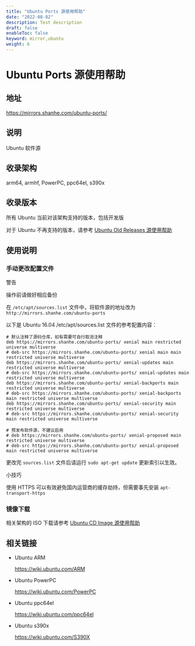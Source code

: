 ```yaml
---
title: "Ubuntu Ports 源使用帮助"
date: "2022-08-02"
description: Test description
draft: false
enableToc: false
keyword: mirror,ubuntu
weight: 6
---
```


# Ubuntu Ports 源使用帮助

## 地址

https://mirrors.shanhe.com/ubuntu-ports/

## 说明

Ubuntu 软件源

## 收录架构

arm64, armhf, PowerPC, ppc64el, s390x

## 收录版本

所有 Ubuntu 当前对该架构支持的版本，包括开发版

对于 Ubuntu 不再支持的版本，请参考 [Ubuntu Old Releases 源使用帮助](http://mirrors.shanhe.com/manual/mirrors/Ubuntu-old-releases)

## 使用说明

### 手动更改配置文件

警告

操作前请做好相应备份

在 `/etc/apt/sources.list` 文件中，将软件源的地址改为 `http://mirrors.shanhe.com/ubuntu-ports`

以下是 Ubuntu 16.04 /etc/apt/sources.list 文件的参考配置内容：

```
# 默认注释了源码仓库，如有需要可自行取消注释
deb https://mirrors.shanhe.com/ubuntu-ports/ xenial main restricted universe multiverse
# deb-src https://mirrors.shanhe.com/ubuntu-ports/ xenial main main restricted universe multiverse
deb https://mirrors.shanhe.com/ubuntu-ports/ xenial-updates main restricted universe multiverse
# deb-src https://mirrors.shanhe.com/ubuntu-ports/ xenial-updates main restricted universe multiverse
deb https://mirrors.shanhe.com/ubuntu-ports/ xenial-backports main restricted universe multiverse
# deb-src https://mirrors.shanhe.com/ubuntu-ports/ xenial-backports main restricted universe multiverse
deb https://mirrors.shanhe.com/ubuntu-ports/ xenial-security main restricted universe multiverse
# deb-src https://mirrors.shanhe.com/ubuntu-ports/ xenial-security main restricted universe multiverse

# 预发布软件源，不建议启用
# deb https://mirrors.shanhe.com/ubuntu-ports/ xenial-proposed main restricted universe multiverse
# deb-src https://mirrors.shanhe.com/ubuntu-ports/ xenial-proposed main restricted universe multiverse
```

更改完 `sources.list` 文件后请运行 `sudo apt-get update` 更新索引以生效。

小技巧

使用 HTTPS 可以有效避免国内运营商的缓存劫持，但需要事先安装 `apt-transport-https`

### 镜像下载

相关架构的 ISO 下载请参考 [Ubuntu CD Image 源使用帮助](http://mirrors.shanhe.com/help/ubuntu-cdimage.html)

## 相关链接

- Ubuntu ARM

  https://wiki.ubuntu.com/ARM

- Ubuntu PowerPC

  https://wiki.ubuntu.com/PowerPC

- Ubuntu ppc64el

  https://wiki.ubuntu.com/ppc64el

- Ubuntu s390x

  https://wiki.ubuntu.com/S390X